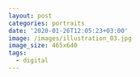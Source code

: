 ```yaml
---
layout: post
categories: portraits
date: '2020-01-26T12:05:23+03:00'
image: /images/illustration_03.jpg
image_size: 465x640
tags:
  - digital
---
```

